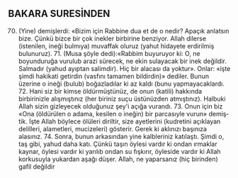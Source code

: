 ## BAKARA SURESİNDEN

70. (Yine) demişlerdi: «Bizim için Rabbine dua et de o nedir? Apaçık anlatsın bize. Çünkü bizce bir çok inekler birbirine benziyor. Allah dilerse (istenilen, ineği bulmıya) muvaffak oluruz (yahut hidayete erdirilmiş bulunu­ruz). 71. (Musa şöyle dedi):«Rabbim buyu­ruyor ki: O, ne boyunduruğa vurulub arazi sürecek, ne ekin sulayacak bir inek değildir. Salmadır (yahud ayıptan salimdir). Hiç bir ala­cası da yoktur». Onlar: «işte şimdi hakikati getirdin (vasfını tamamen bildirdin)» dediler. Bunun üzerine o ineği (bulub) boğazladılar ki az kaldı (bunu yapmayacaklardı. 72. Hani siz bir kimse öldürmüştünüz, de onun (katili) hakkında birbirinizle alışmıştınız (her biriniz suçu üstünüzden atmıştınız). Halbuki Allah sizin gizleyecek olduğunuz şey'i açığa vurandı. 73. Onun için biz «Ona (öldürülen o adama, kesilen o ineğin) bir parcasıyle vurun» demiş­tik. İşte Allah böylece ölüleri diriltir, size ayet­lerini (kudretini açıklayan delilleri, alametleri, mucizeleri) gösterir. Gerek ki aklınızı başınıza alasınız. 74. Sonra, bunun arkasından yine kalbleriniz katılaştı. Şimdi o, taş gibi, yahud daha katı. Çünkü taşın öylesi vardır ki ondan ırmaklar kaynar, öylesi vardır ki yarılıb ondan su fışkırır, öyleside vardır ki Allah korkusuyla yukardan aşağı düşer. Allah, ne yaparsanız (hiç birinden) gafil değildir
